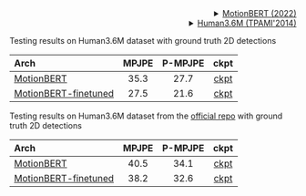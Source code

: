 <!-- [BACKBONE] -->

<details>
<summary align="right"><a href="https://arxiv.org/abs/2210.06551">MotionBERT (2022)</a></summary>

```bibtex
 @misc{Zhu_Ma_Liu_Liu_Wu_Wang_2022,
 title={Learning Human Motion Representations: A Unified Perspective},
 author={Zhu, Wentao and Ma, Xiaoxuan and Liu, Zhaoyang and Liu, Libin and Wu, Wayne and Wang, Yizhou},
 year={2022},
 month={Oct},
 language={en-US}
 }
```

</details>

<!-- [DATASET] -->

<details>
<summary align="right"><a href="https://ieeexplore.ieee.org/abstract/document/6682899/">Human3.6M (TPAMI'2014)</a></summary>

```bibtex
@article{h36m_pami,
author = {Ionescu, Catalin and Papava, Dragos and Olaru, Vlad and Sminchisescu, Cristian},
title = {Human3.6M: Large Scale Datasets and Predictive Methods for 3D Human Sensing in Natural Environments},
journal = {IEEE Transactions on Pattern Analysis and Machine Intelligence},
publisher = {IEEE Computer Society},
volume = {36},
number = {7},
pages = {1325-1339},
month = {jul},
year = {2014}
}
```

</details>

Testing results on Human3.6M dataset with ground truth 2D detections

| Arch                                                                                                        | MPJPE | P-MPJPE |    ckpt    |
| :---------------------------------------------------------------------------------------------------------- | :---: | :-----: | :--------: |
| [MotionBERT](/configs/body_3d_keypoint/video_pose_lift/h36m/vid_pl_motionbert_8xb32-120e_h36m.py)           | 35.3  |  27.7   | [ckpt](<>) |
| [MotionBERT-finetuned](/configs/body_3d_keypoint/video_pose_lift/h36m/vid_pl_motionbert_8xb32-120e_h36m.py) | 27.5  |  21.6   | [ckpt](<>) |

Testing results on Human3.6M dataset from the [official repo](https://github.com/Walter0807/MotionBERT) with ground truth 2D detections

| Arch                                                                                                        | MPJPE | P-MPJPE |    ckpt    |
| :---------------------------------------------------------------------------------------------------------- | :---: | :-----: | :--------: |
| [MotionBERT](/configs/body_3d_keypoint/video_pose_lift/h36m/vid_pl_motionbert_8xb32-120e_h36m.py)           | 40.5  |  34.1   | [ckpt](<>) |
| [MotionBERT-finetuned](/configs/body_3d_keypoint/video_pose_lift/h36m/vid_pl_motionbert_8xb32-120e_h36m.py) | 38.2  |  32.6   | [ckpt](<>) |
